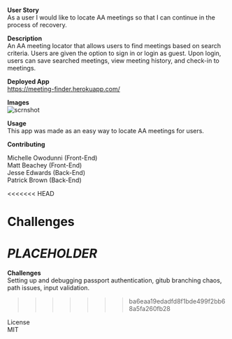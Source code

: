 **User Story**
<br>
As a user I would like to locate AA meetings so that I can continue in the process of recovery.

**Description**
<br>
An AA meeting locator that allows users to find meetings based on search criteria. Users are given the option to sign in or login as guest. Upon login, users can save searched meetings, view meeting history, and check-in to meetings.

**Deployed App**
<br>
https://meeting-finder.herokuapp.com/

**Images**
<br>
![scrnshot](https://user-images.githubusercontent.com/57024833/72097679-8bf04b00-32e2-11ea-830c-ca2b888bf041.PNG)

**Usage**
<br>
This app was made as an easy way to locate AA meetings for users.

**Contributing**
<br>

Michelle Owodunni (Front-End)
<br>
Matt Beachey (Front-End)
<br>
Jesse Edwards (Back-End)
<br>
Patrick Brown (Back-End)

<<<<<<< HEAD

# Challenges

# **_PLACEHOLDER_**

**Challenges**
<br>
Setting up and debugging passport authentication, gitub branching chaos, path issues, input validation.

> > > > > > > ba6eaa19edadfd8f1bde499f2bb68a5fa260fb28

License
<br>
MIT
